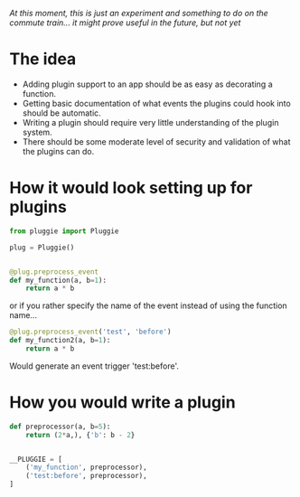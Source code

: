 _At this moment, this is just an experiment and something to do on the commute
train... it might prove useful in the future, but not yet_

# The idea
* Adding plugin support to an app should be as easy as decorating a function.
* Getting basic documentation of what events the plugins could hook into should
be automatic.
* Writing a plugin should require very little understanding of the plugin system.
* There should be some moderate level of security and validation of what
the plugins can do.

# How it would look setting up for plugins

```python
from pluggie import Pluggie

plug = Pluggie()


@plug.preprocess_event
def my_function(a, b=1):
    return a * b
```

or if you rather specify the name of the event instead of using the function
name...

```python
@plug.preprocess_event('test', 'before')
def my_function2(a, b=1):
    return a * b
```

Would generate an event trigger 'test:before'.

# How you would write a plugin

```python
def preprocessor(a, b=5):
    return (2*a,), {'b': b - 2}


__PLUGGIE = [
    ('my_function', preprocessor),
    ('test:before', preprocessor),
]
```
